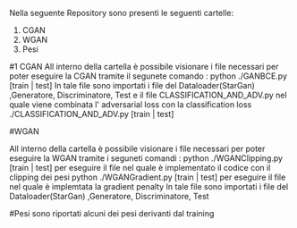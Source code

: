 Nella seguente Repository sono presenti le seguenti cartelle:
1) CGAN
2) WGAN
3) Pesi
   
#1 CGAN
All interno della cartella è possibile visionare i file necessari per poter eseguire la CGAN tramite il segunete comando : 
python ./GANBCE.py [train | test]
In tale file sono importati i file del Dataloader(StarGan) ,Generatore, Discriminatore, Test e il file CLASSIFICATION_AND_ADV.py nel quale viene combinata l' adversarial loss con la classification loss
./CLASSIFICATION_AND_ADV.py [train | test]

#WGAN

All interno della cartella è possibile visionare i file necessari per poter eseguire la WGAN tramite i seguneti comandi : 
python ./WGANClipping.py [train | test] per eseguire il file nel quale è implementato il codice con il clipping dei pesi
python ./WGANGradient.py [train | test] per eseguire il file nel quale è implemtata la gradient penalty
In tale file sono importati i file del Dataloader(StarGan) ,Generatore, Discriminatore, Test

#Pesi
sono riportati alcuni dei pesi derivanti dal training 

